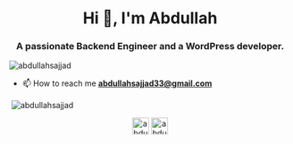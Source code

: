 <h1 align="center">Hi 👋, I'm Abdullah</h1>
<h3 align="center">A passionate Backend Engineer and a WordPress developer.</h3>

<p align="left"> <img src="https://komarev.com/ghpvc/?username=abdullahsajjad" alt="abdullahsajjad" /> </p>

- 📫 How to reach me **abdullahsajjad33@gmail.com**


<p>&nbsp;<img align="center" src="https://github-readme-stats.vercel.app/api?username=abdullahsajjad&show_icons=true" alt="abdullahsajjad" /></p>

<p align="center">
<a href="https://codepen.io/abdullahsajjad" target="blank"><img align="center" src="https://cdn.jsdelivr.net/npm/simple-icons@3.0.1/icons/codepen.svg" alt="abdullahsajjad" height="30" width="30" /></a>
<a href="https://linkedin.com/in/abdullahsajjad" target="blank"><img align="center" src="https://cdn.jsdelivr.net/npm/simple-icons@3.0.1/icons/linkedin.svg" alt="abdullahsajjad" height="30" width="30" /></a>
</p>

